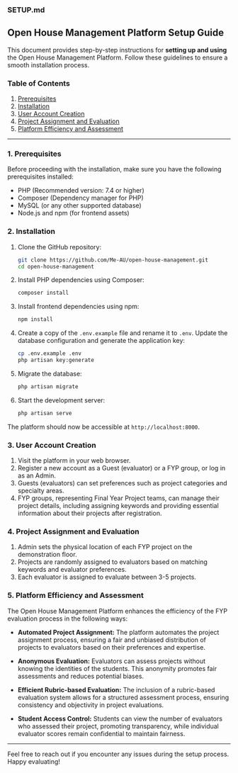 ### SETUP.md

## Open House Management Platform Setup Guide

This document provides step-by-step instructions for **setting up and using** the Open House Management Platform. Follow these guidelines to ensure a smooth installation process.

### Table of Contents

1. [Prerequisites](#prerequisites)
2. [Installation](#installation)
3. [User Account Creation](#user-account-creation)
4. [Project Assignment and Evaluation](#project-assignment-and-evaluation)
5. [Platform Efficiency and Assessment](#platform-efficiency-and-assessment)

---

### 1. Prerequisites

Before proceeding with the installation, make sure you have the following prerequisites installed:

- PHP (Recommended version: 7.4 or higher)
- Composer (Dependency manager for PHP)
- MySQL (or any other supported database)
- Node.js and npm (for frontend assets)

### 2. Installation

1. Clone the GitHub repository:

    ```bash
    git clone https://github.com/Me-AU/open-house-management.git
    cd open-house-management
    ```

2. Install PHP dependencies using Composer:

    ```bash
    composer install
    ```

3. Install frontend dependencies using npm:

    ```bash
    npm install
    ```

4. Create a copy of the `.env.example` file and rename it to `.env`. Update the database configuration and generate the application key:

    ```bash
    cp .env.example .env
    php artisan key:generate
    ```

5. Migrate the database:

    ```bash
    php artisan migrate
    ```

6. Start the development server:

    ```bash
    php artisan serve
    ```

The platform should now be accessible at `http://localhost:8000`.

### 3. User Account Creation

1. Visit the platform in your web browser.
2. Register a new account as a Guest (evaluator) or a FYP group, or log in as an Admin.
3. Guests (evaluators) can set preferences such as project categories and specialty areas.
4. FYP groups, representing Final Year Project teams, can manage their project details, including assigning keywords and providing essential information about their projects after registration.

### 4. Project Assignment and Evaluation

1. Admin sets the physical location of each FYP project on the demonstration floor.
2. Projects are randomly assigned to evaluators based on matching keywords and evaluator preferences.
3. Each evaluator is assigned to evaluate between 3-5 projects.

### 5. Platform Efficiency and Assessment

The Open House Management Platform enhances the efficiency of the FYP evaluation process in the following ways:

- **Automated Project Assignment:** The platform automates the project assignment process, ensuring a fair and unbiased distribution of projects to evaluators based on their preferences and expertise.

- **Anonymous Evaluation:** Evaluators can assess projects without knowing the identities of the students. This anonymity promotes fair assessments and reduces potential biases.

- **Efficient Rubric-based Evaluation:** The inclusion of a rubric-based evaluation system allows for a structured assessment process, ensuring consistency and objectivity in project evaluations.

- **Student Access Control:** Students can view the number of evaluators who assessed their project, promoting transparency, while individual evaluator scores remain confidential to maintain fairness.

---

Feel free to reach out if you encounter any issues during the setup process. Happy evaluating!
